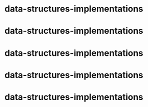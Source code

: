 # data-structures-implementations
# data-structures-implementations
# data-structures-implementations
# data-structures-implementations
# data-structures-implementations
